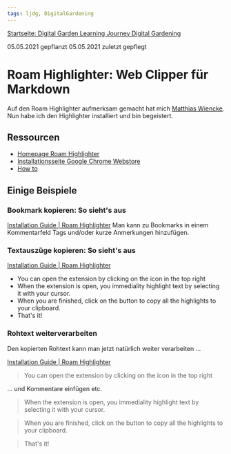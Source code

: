 ```yaml
---
tags: ljdg, DigitalGardening
---
```


[Startseite: Digital Garden Learning Journey Digital Gardening](https://hackmd.io/@holger-moller/learning-journey-digital-gardening-toc/)

05.05.2021 gepflanzt
05.05.2021 zuletzt gepflegt

# Roam Highlighter: Web Clipper für Markdown

Auf den Roam Highlighter aufmerksam gemacht hat mich [Matthias Wiencke](https://twitter.com/mattwien/status/1389260313254678528). Nun habe ich den Highlighter installiert und bin begeistert.

## Ressourcen

- [Homepage Roam Highlighter](https://roam-highlighter.danielwirtz.com/)
- [Installationsseite Google Chrome Webstore](https://chrome.google.com/webstore/detail/roam-highlighter/hponfflfgcjikmehlcdcnpapicnljkkc/related?hl=en)
- [How to](https://roam-highlighter.danielwirtz.com/install/)

## Einige Beispiele

### Bookmark kopieren: So sieht's aus

[Installation Guide | Roam Highlighter](https://roam-highlighter.danielwirtz.com/install/) Man kann zu Bookmarks in einem Kommentarfeld Tags und/oder kurze Anmerkungen hinzufügen.

### Textauszüge kopieren:  So sieht's aus

[Installation Guide | Roam Highlighter](https://roam-highlighter.danielwirtz.com/install/)
- You can open the extension by clicking on the icon in the top right
- When the extension is open, you immediality highlight text by selecting it with your cursor.
- When you are finished, click on the button to copy all the highlights to your clipboard.
- That's it!

### Rohtext weiterverarbeiten

Den kopierten Rohtext kann man jetzt natürlich weiter verarbeiten ...

[Installation Guide | Roam Highlighter](https://roam-highlighter.danielwirtz.com/install/)
> You can open the extension by clicking on the icon in the top right

... und Kommentare einfügen etc.

> When the extension is open, you immediality highlight text by selecting it with your cursor.

> When you are finished, click on the button to copy all the highlights to your clipboard.

> That's it!
